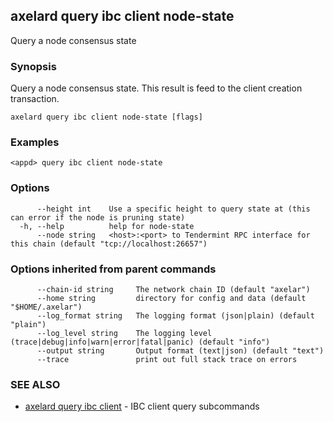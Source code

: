 ## axelard query ibc client node-state

Query a node consensus state

### Synopsis

Query a node consensus state. This result is feed to the client creation transaction.

```
axelard query ibc client node-state [flags]
```

### Examples

```
<appd> query ibc client node-state
```

### Options

```
      --height int    Use a specific height to query state at (this can error if the node is pruning state)
  -h, --help          help for node-state
      --node string   <host>:<port> to Tendermint RPC interface for this chain (default "tcp://localhost:26657")
```

### Options inherited from parent commands

```
      --chain-id string     The network chain ID (default "axelar")
      --home string         directory for config and data (default "$HOME/.axelar")
      --log_format string   The logging format (json|plain) (default "plain")
      --log_level string    The logging level (trace|debug|info|warn|error|fatal|panic) (default "info")
      --output string       Output format (text|json) (default "text")
      --trace               print out full stack trace on errors
```

### SEE ALSO

* [axelard query ibc client](axelard_query_ibc_client.md)	 - IBC client query subcommands

